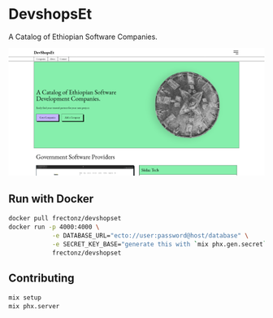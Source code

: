 # DevshopsEt

A Catalog of Ethiopian Software Companies.

![screenshot](./screenshot.png)

## Run with Docker

```sh
docker pull frectonz/devshopset
docker run -p 4000:4000 \
            -e DATABASE_URL="ecto://user:password@host/database" \
            -e SECRET_KEY_BASE="generate this with `mix phx.gen.secret`" \
            frectonz/devshopset
```

## Contributing

```sh
mix setup
mix phx.server
```
